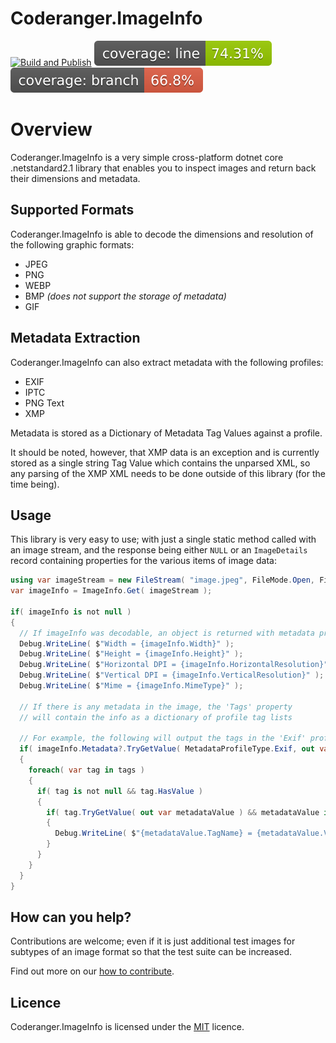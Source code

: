 ﻿# Coderanger.ImageInfo

[![Build and Publish](https://github.com/CodeRanger-com/Coderanger.ImageInfo/actions/workflows/build-publish.yml/badge.svg)](https://github.com/CodeRanger-com/Coderanger.ImageInfo/actions/workflows/build-publish.yml) [![Line Coverage Status](./coverage-badge-line.svg)](https://github.com/danpetitt/open-cover-badge-generator-action/) [![Branch Coverage Status](./coverage-badge-branch.svg)](https://github.com/danpetitt/open-cover-badge-generator-action/)

# Overview

Coderanger.ImageInfo is a very simple cross-platform dotnet core .netstandard2.1 library that enables you to inspect images and return back their dimensions and metadata.


##  Supported Formats

Coderanger.ImageInfo is able to decode the dimensions and resolution of the following graphic formats:

* JPEG
* PNG
* WEBP
* BMP _(does not support the storage of metadata)_
* GIF

## Metadata Extraction

Coderanger.ImageInfo can also extract metadata with the following profiles:

* EXIF
* IPTC
* PNG Text
* XMP

Metadata is stored as a Dictionary of Metadata Tag Values against a profile.

It should be noted, however, that XMP data is an exception and is currently stored as a single string Tag Value which contains the unparsed XML, so any parsing of the XMP XML needs to be done outside of this library (for the time being).

## Usage

This library is very easy to use; with just a single static method called with an image stream, and the response being either `NULL` or an `ImageDetails` record containing properties for the various items of image data:

```cs
using var imageStream = new FileStream( "image.jpeg", FileMode.Open, FileAccess.Read );
var imageInfo = ImageInfo.Get( imageStream );

if( imageInfo is not null )
{
  // If imageInfo was decodable, an object is returned with metadata properties
  Debug.WriteLine( $"Width = {imageInfo.Width}" );
  Debug.WriteLine( $"Height = {imageInfo.Height}" );
  Debug.WriteLine( $"Horizontal DPI = {imageInfo.HorizontalResolution}" );
  Debug.WriteLine( $"Vertical DPI = {imageInfo.VerticalResolution}" );
  Debug.WriteLine( $"Mime = {imageInfo.MimeType}" );

  // If there is any metadata in the image, the 'Tags' property
  // will contain the info as a dictionary of profile tag lists

  // For example, the following will output the tags in the 'Exif' profile
  if( imageInfo.Metadata?.TryGetValue( MetadataProfileType.Exif, out var tags ) ?? false && tags is not null )
  {
    foreach( var tag in tags )
    {
      if( tag is not null && tag.HasValue )
      {
        if( tag.TryGetValue( out var metadataValue ) && metadataValue is not null )
        {
          Debug.WriteLine( $"{metadataValue.TagName} = {metadataValue.Value}" );
        }
      }
    }
  }
}
```

## How can you help?

Contributions are welcome; even if it is just additional test images for subtypes of an image format so that the test suite can be increased.

Find out more on our [how to contribute](CONTRIBUTIONS.md).

## Licence

Coderanger.ImageInfo is licensed under the [MIT](LICENCE.TXT) licence.
